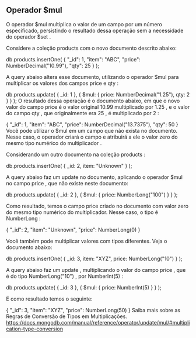 ## Operador $mul
O operador $mul multiplica o valor de um campo por um número especificado, persistindo o resultado dessa operação sem a necessidade do operador $set .

Considere a coleção products com o novo documento descrito abaixo:

db.products.insertOne(
  { "_id": 1, "item": "ABC", "price": NumberDecimal("10.99"), "qty": 25 }
);

A query abaixo altera esse documento, utilizando o operador $mul para multiplicar os valores dos campos price e qty :

db.products.update(
  { _id: 1 },
  { $mul: { price: NumberDecimal("1.25"), qty: 2 } }
);
O resultado dessa operação é o documento abaixo, em que o novo valor do campo price é o valor original 10.99 multiplicado por 1.25 , e o valor do campo qty 
, que originalmente era 25 , é multiplicado por 2 :

{ "_id": 1, "item": "ABC", "price": NumberDecimal("13.7375"), "qty": 50 }
Você pode utilizar o $mul em um campo que não exista no documento. Nesse caso, o operador criará o campo e atribuirá a ele o valor zero do mesmo tipo numérico do multiplicador .

Considerando um outro documento na coleção products :

db.products.insertOne(
  { _id: 2, item: "Unknown" }
);

A query abaixo faz um update no documento, aplicando o operador $mul no campo price , que não existe neste documento:

db.products.update(
  { _id: 2 },
  { $mul: { price: NumberLong("100") } }
);

Como resultado, temos o campo price criado no documento com valor zero do mesmo tipo numérico do multiplicador. Nesse caso, o tipo é NumberLong :

{ "_id": 2, "item": "Unknown", "price": NumberLong(0) }

Você também pode multiplicar valores com tipos diferentes. Veja o documento abaixo:

db.products.insertOne(
  { _id: 3,  item: "XYZ", price: NumberLong("10") }
);

A query abaixo faz um update , multiplicando o valor do campo price , que é do tipo NumberLong("10") , por NumberInt(5) :

db.products.update(
  { _id: 3 },
  { $mul: { price: NumberInt(5) } }
);

E como resultado temos o seguinte:

{ "_id": 3, "item": "XYZ", "price": NumberLong(50) }
Saiba mais sobre as Regras de Conversão de Tipos em Multiplicações. 
https://docs.mongodb.com/manual/reference/operator/update/mul/#multiplication-type-conversion